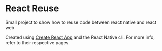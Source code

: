 # React Reuse

Small project to show how to reuse code between react native and react web

Created using [Create React App](https://github.com/facebook/create-react-app) and the React Native cli. For more info, refer to their respective pages.
